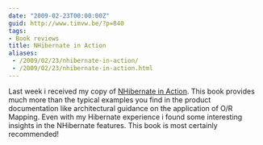 ```yaml
---
date: "2009-02-23T00:00:00Z"
guid: http://www.timvw.be/?p=840
tags:
- Book reviews
title: NHibernate in Action
aliases:
 - /2009/02/23/nhibernate-in-action/
 - /2009/02/23/nhibernate-in-action.html
---
```

Last week i received my copy of [NHibernate in Action](http://www.amazon.com/NHibernate-Action-Pierre-Henri-Kuat%C3%A9/dp/1932394923). This book provides much more than the typical examples you find in the product documentation like architectural guidance on the application of O/R Mapping. Even with my Hibernate experience i found some interesting insights in the NHibernate features. This book is most certainly recommended!
